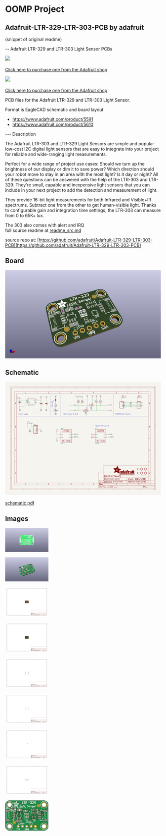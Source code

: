 # OOMP Project  
## Adafruit-LTR-329-LTR-303-PCB  by adafruit  
  
(snippet of original readme)  
  
-- Adafruit LTR-329 and LTR-303 Light Sensor PCBs  
  
<a href="http://www.adafruit.com/products/5591"><img src="assets/5591.jpg?raw=true" width="500px"><br/>  
Click here to purchase one from the Adafruit shop</a>  
  
<a href="http://www.adafruit.com/products/5610"><img src="assets/5610.jpg?raw=true" width="500px"><br/>  
Click here to purchase one from the Adafruit shop</a>  
  
PCB files for the Adafruit LTR-329 and LTR-303 Light Sensor.   
  
Format is EagleCAD schematic and board layout  
* https://www.adafruit.com/product/5591  
* https://www.adafruit.com/product/5610  
  
--- Description  
  
The Adafruit LTR-303 and LTR-329 Light Sensors are simple and popular low-cost I2C digital light sensors that are easy to integrate into your project for reliable and wide-ranging light measurements.  
  
Perfect for a wide range of project use cases: Should we turn up the brightness of our display or dim it to save power? Which direction should your robot move to stay in an area with the most light? Is it day or night? All of these questions can be answered with the help of the LTR-303 and LTR-329. They're small, capable and inexpensive light sensors that you can include in your next project to add the detection and measurement of light.  
  
They provide 16-bit light measurements for both Infrared and Visible+IR spectrums. Subtract one from the other to get human-visible light. Thanks to configurable gain and integration time settings, the LTR-303 can measure from 0 to 65K+ lux.  
  
The 303 also comes with alert and IRQ  
  full source readme at [readme_src.md](readme_src.md)  
  
source repo at: [https://github.com/adafruit/Adafruit-LTR-329-LTR-303-PCB](https://github.com/adafruit/Adafruit-LTR-329-LTR-303-PCB)  
## Board  
  
[![working_3d.png](working_3d_600.png)](working_3d.png)  
## Schematic  
  
[![working_schematic.png](working_schematic_600.png)](working_schematic.png)  
  
[schematic pdf](working_schematic.pdf)  
## Images  
  
[![working_3D_bottom.png](working_3D_bottom_140.png)](working_3D_bottom.png)  
  
[![working_3D_top.png](working_3D_top_140.png)](working_3D_top.png)  
  
[![working_assembly_page_01.png](working_assembly_page_01_140.png)](working_assembly_page_01.png)  
  
[![working_assembly_page_02.png](working_assembly_page_02_140.png)](working_assembly_page_02.png)  
  
[![working_assembly_page_03.png](working_assembly_page_03_140.png)](working_assembly_page_03.png)  
  
[![working_assembly_page_04.png](working_assembly_page_04_140.png)](working_assembly_page_04.png)  
  
[![working_assembly_page_05.png](working_assembly_page_05_140.png)](working_assembly_page_05.png)  
  
[![working_assembly_page_06.png](working_assembly_page_06_140.png)](working_assembly_page_06.png)  
  
[![working_top.png](working_top_140.png)](working_top.png)  
